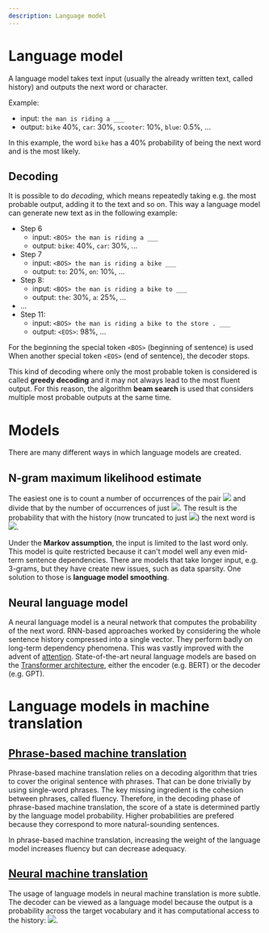 ```yaml
---
description: Language model
---
```


# Language model

A language model takes text input (usually the already written text, called history) and outputs the next word or character.

Example:
- input: `the man is riding a ___`
- output: `bike` 40%, `car`: 30%, `scooter`: 10%, `blue`: 0.5%, ...

In this example, the word `bike` has a 40% probability of being the next word and is the most likely.

## Decoding

It is possible to do *decoding*, which means repeatedly taking e.g. the most probable output, adding it to the text and so on.
This way a language model can generate new text as in the following example:

- Step 6
  - input: `<BOS> the man is riding a ___`
  - output: `bike`: 40%, `car`: 30%, ...
- Step 7
  - input: `<BOS> the man is riding a bike ___`
  - output: `to`: 20%, `on`: 10%, ...
- Step 8:
  - input: `<BOS> the man is riding a bike to ___`
  - output: `the`: 30%, `a`: 25%, ...
- ...
- Step 11:
  - input: `<BOS> the man is riding a bike to the store . ___`
  - output: `<EOS>`: 98%, ...

For the beginning the special token `<BOS>` (beginning of sentence) is used 
When another special token `<EOS>` (end of sentence), the decoder stops.

This kind of decoding where only the most probable token is considered is called **greedy decoding** and it may not always lead to the most fluent output.
For this reason, the algorithm **beam search** is used that considers multiple most probable outputs at the same time.

# Models

There are many different ways in which language models are created.

## N-gram maximum likelihood estimate


The easiest one is to count a number of occurrences of the pair 
<img src="https://render.githubusercontent.com/render/math?math=(w_1, w_2)"> and divide that by the number of occurrences of just 
<img src="https://render.githubusercontent.com/render/math?math=w_1">.
The result is the probability that with the history (now truncated to just <img src="https://render.githubusercontent.com/render/math?math=w_1">) the next word is <img src="https://render.githubusercontent.com/render/math?math=w_2">.

Under the **Markov assumption**, the input is limited to the last word only.
This model is quite restricted because it can't model well any even mid-term sentence dependencies. 
There are models that take longer input, e.g. 3-grams, but they have create new issues, such as data sparsity.
One solution to those is **language model smoothing**.

## Neural language model

A neural language model is a neural network that computes the probability of the next word.
RNN-based approaches worked by considering the whole sentence history compressed into a single vector.
They perform badly on long-term dependency phenomena.
This was vastly improved with the advent of [attention](../concepts/attention.md).
State-of-the-art neural language models are based on the [Transformer architecture](../general/transformer.md), either the encoder (e.g. BERT) or the decoder (e.g. GPT).

# Language models in machine translation

## [Phrase-based machine translation](../general/statistical.md)

Phrase-based machine translation relies on a decoding algorithm that tries to cover the original sentence with phrases.
That can be done trivially by using single-word phrases.
The key missing ingredient is the cohesion between phrases, called fluency.
Therefore, in the decoding phase of phrase-based machine translation, the score of a state is determined partly by the language model probability.
Higher probabilities are prefered because they correspond to more natural-sounding sentences.

In phrase-based machine translation, increasing the weight of the language model increases fluency but can decrease adequacy.

## [Neural machine translation](../general/neural.md)

The usage of language models in neural machine translation is more subtle.
The decoder can be viewed as a language model because the output is a probability across the target vocabulary and it has computational access to the history: <img src="https://render.githubusercontent.com/render/math?math=p(t_i|s_{1\ldots |s|}, t_{1\ldots (i-1)})">.